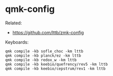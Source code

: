 # qmk-config

Related:

- <https://github.com/lttb/zmk-config>

Keyboards:

```
qmk compile -kb sofle_choc -km lttb
qmk compile -kb planck/ez -km lttb
qmk compile -kb redox_w -km lttb
qmk compile -kb keebio/quefrency/rev5 -km lttb
qmk compile -kb keebio/cepstrum/rev1 -km lttb
```

